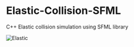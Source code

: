 # Elastic-Collision-SFML
C++ Elastic collision simulation using SFML library

![Elastic](https://github.com/Parven05/Elastic-Collision-SFML/assets/101796812/c7b6b456-b4a6-4977-a615-ce3a86c69ab3)
